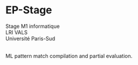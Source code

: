 # EP-Stage

Stage M1 informatique <br/>
LRI VALS <br/>
Université Paris-Sud </br> </br>

ML pattern match compilation and partial evaluation.
